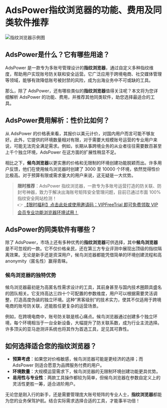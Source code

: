 # AdsPower指纹浏览器的功能、费用及同类软件推荐

![指纹浏览器示例图](https://198301.xyz/img/94351408131.webp)

## AdsPower是什么？它有哪些用途？

AdsPower 是一款专为多账号管理设计的**指纹浏览器**，通过自定义多种指纹维度，帮助用户实现账号防关联和安全运营。它广泛应用于跨境电商、社交媒体管理等领域，能够有效降低账号被封禁的风险，成为出海业务中不可或缺的工具。

那么，除了 AdsPower，还有哪些类似的**指纹浏览器**值得关注呢？本文将为您详细解析 AdsPower 的功能、费用，并推荐其他同类软件，助您选择最适合的工具。

## AdsPower费用解析：性价比如何？

从 AdsPower 的价格表来看，其报价以美元计价，对国内用户而言可能不够友好。此外，它提供的环境数量相对有限，对于需要大规模账号运营的专业用户来说，可能无法完全满足需求。例如，长期从事跨境业务的从业者往往需要数百甚至上千个独立环境，AdsPower 在这方面的扩展性稍显不足。

相比之下，**候鸟浏览器**以更实惠的价格和无限制的环境创建功能脱颖而出。许多用户反馈，他们在使用候鸟浏览器时创建了 3000 至 10000 个环境，依然觉得性价比极高。对于预算有限或需求量大的用户来说，这无疑是一大优势。

> **限时推荐**：AdsPower 指纹浏览器，一款专为多账号运营打造的防关联、防封号神器，致力于解决出海账号矩阵安全管理问题，目前已通过市面 100% 指纹安全网站检测！  
> 👉 [【限时福利】点击此处或使用邀请码：VIPFreeTrial 即可免费领取 VIP 会员专业功能浏览器环境试用！](https://bit.ly/adspower_free)

## AdsPower的同类软件有哪些？

除了 AdsPower，市场上还有多种优秀的**指纹浏览器**可供选择，其中**候鸟浏览器**是不可忽视的一款。它不仅价格亲民，还在第三方专业评测中展现出顶级的指纹隔离效果。无论是新手还是资深用户，候鸟浏览器都能凭借简单的环境创建流程和高 anonymity（匿名性）赢得青睐。

### 候鸟浏览器的独特优势

候鸟浏览器最初是为高匿名性需求设计的工具，其前身甚至与国内技术圈颇具盛名的团队相关。它支持高达三四十个可配置的参数维度，用户可以根据需要灵活调整，打造高度伪装的独立环境。这种“黑客级别”的技术实力，使其不仅适用于跨境电商的账号防关联，还能胜任更复杂的运营场景。

例如，在跨境电商中，账号防关联是核心痛点。候鸟浏览器通过创建多个独立环境，每个环境相当于一台全新设备，大幅提升了防关联系数，成为行业主流选择。许多顶尖的亚马逊测评系统也将其作为首选工具，足见其可靠性。

## 如何选择适合您的指纹浏览器？

- **预算考虑**：如果您对价格敏感，候鸟浏览器可能是更经济的选择；而 AdsPower 则适合愿意为品牌服务付费的用户。
- **环境数量**：大规模运营需求下，候鸟浏览器的无限制环境创建功能更具优势。
- **易用性与专业性**：两款工具操作都较为简单，但候鸟浏览器在参数自定义上的灵活性更胜一筹，适合进阶用户。

无论您是刚入行的新手，还是需要管理庞大账号矩阵的专业人士，**指纹浏览器**都能为您的业务保驾护航。结合实际需求选择合适的工具，才能事半功倍！